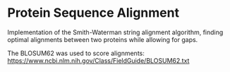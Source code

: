# Protein Sequence Alignment

Implementation of the Smith-Waterman string alignment algorithm, finding optimal alignments between two proteins while allowing for gaps.

The BLOSUM62 was used to score alignments: https://www.ncbi.nlm.nih.gov/Class/FieldGuide/BLOSUM62.txt
